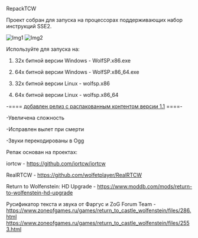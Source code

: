 RepackTCW

Проект собран для запуска на процессорах поддерживающих набор инструкций SSE2.

![Img1](https://i.imgur.com/PaDZhEh.png) ![Img2](https://i.imgur.com/MyXHUj0.png)

Используйте для запуска на:

1) 32х битной версии Windows - WolfSP.x86.exe

2) 64х битной версии Windows - WolfSP.x86_64.exe

3) 32х битной версии Linux - wolfsp.x86

4) 64х битной версии Linux - wolfsp.x86_64


-==== [добавлен релиз с распакованным контентом версии 1.1](https://github.com/HybuK/RepackTCW/tree/release_1.1) ====-

-Увеличена сложность

-Исправлен вылет при смерти

-Звуки перекодированы в Ogg



Репак основан на проектах:

iortcw - https://github.com/iortcw/iortcw

RealRTCW - https://github.com/wolfetplayer/RealRTCW

Return to Wolfenstein: HD Upgrade - https://www.moddb.com/mods/return-to-wolfenstein-hd-upgrade

Русификатор текста и звука от Фаргус и ZoG Forum Team - https://www.zoneofgames.ru/games/return_to_castle_wolfenstein/files/286.html 
https://www.zoneofgames.ru/games/return_to_castle_wolfenstein/files/2553.html

